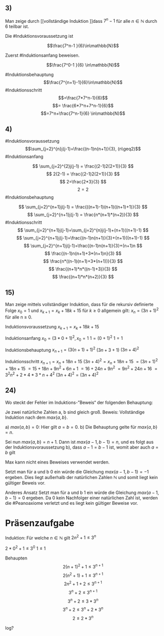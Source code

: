 ## 3)

Man zeige durch [[vollständige Induktion ]]dass $7^n − 1$ für alle $n \in \mathbb{N}$ durch 6 teilbar ist.

Die #Induktionsvoraussetzung ist 

$$\frac{7^n-1 }{6}\in\mathbb{N}$$

Zuerst #Induktionsanfang beweisen.

$$\frac{7^0-1 }{6} \in\mathbb{N}$$

#Induktionsbehauptung 
$$\frac{7^{n+1}-1}{6}\in\mathbb{N}$$
#Induktionsschritt 
$$=\frac{7*7^n-1}{6}$$
$$= \frac{6*7^n+7^n-1}{6}$$
$$=7^n+\frac{7^n-1}{6} \in\mathbb{N}$$


## 4) 
#Induktionsvoraussetzung 
$$\sum_{j=2}^{n}j(j-1)=\frac{(n-1)n(n+1)}{3}, (n\geq2)$$
#Induktionsanfang

$$
\sum_{j=2}^{2}j(j-1) = \frac{(2-1)2(2+1)}{3}
$$
$$
2(2-1) = \frac{(2-1)2(2+1)}{3}
$$
$$
2=\frac{2*3}{3}
$$
$$
2=2
$$
#Induktionsbehauptung

$$
\sum_{j=2}^{n+1}j(j-1) = \frac{((n+1)-1)(n+1)((n+1)+1)}{3}
$$
$$
\sum_{j=2}^{n+1}j(j-1) = \frac{n*(n+1)*(n+2)}{3}
$$
#Induktionsschritt
$$
\sum_{j=2}^{n+1}j(j-1)=\sum_{j=2}^{n}j(j-1)+(n+1)((n+1)-1)
$$
$$
\sum_{j=2}^{n+1}j(j-1)=\frac{(n-1)n(n+1)}{3}+(n+1)((n+1)-1)
$$
$$
\sum_{j=2}^{n+1}j(j-1)=\frac{(n-1)n(n+1)}{3}+(n+1)n
$$
$$
\frac{(n-1)n(n+1)+3*(n+1)n}{3}
$$
$$
\frac{n*((n-1)(n+1)+3*(n+1))}{3}
$$
$$
\frac{(n+1)*n*((n-1)+3)}{3}
$$
$$
\frac{(n+1)*n*(n+2)}{3}
$$
## 15)
Man zeige mittels vollständiger Induktion, dass für die rekursiv definierte Folge $x_{0} = 1$ und $x_{k+1}= x_{k} + 18k + 15$ für $k \geq 0$ allgemein gilt: $x_{n} = (3n + 1)^2$ für alle n ≥ 0.

Induktionsvoraussetzung
$x_{k+1}= x_{k} + 18k + 15$

Induktionsanfang
$x_{0}=(3*0+1)^2, x_{0} =1$
$1 = (0+1)^2$
$1=1$

Induktionsbehauptung
$x_{n+1}=(3(n+1)+1)^2$
$(3n+3+1)$
$(3n+4)^2$

Induktionsschritt
$x_{n+1}=x_{n}+18n+15$
$(3n+4)^2 = x_{n}+18n+15$
$= (3n + 1)^2+18n+15$
$=15+18n+9n^2+6n+1$
$=16+24n+9n^2$
$=9n^2+24n+16$
$=3^2n^2+2*4*3*n+4^2$
$(3n+4)^2=(3n+4)^2$


## 24) 
Wo steckt der Fehler im Induktions-”Beweis“ der folgenden Behauptung:

Je zwei natürliche Zahlen a, b sind gleich groß.
Beweis: Vollständige Induktion nach dem $max\{a, b\}$.

a) $max\{a, b\} = 0$: Hier gilt $a = b = 0$.
b) Die Behauptung gelte für $max\{a, b\} = n$.

Sei nun $max\{a, b\} = n + 1$. Dann ist $max\{a − 1, b − 1\} = n$, und es folgt aus der  Induktionsvoraussetzung b), dass $a − 1 = b − 1$ ist, womit aber auch $a = b$ gilt

Max kann nicht eines Beweises verwendet werden.

Setzt man für a und b 0 ein würde die Gleichung $max\{a-1,b-1\}=-1$ ergeben. Dies liegt außerhalb der natürlichen Zahlen $\mathbb{N}$ und somit liegt kein gültiger Beweis vor.

Anderes Ansatz
Setzt man für a und b 1 ein würde die Gleichung $max\{a-1,b-1\}=0$ ergeben. Da $0$ kein Nachfolger einer natürlichen Zahl ist, werden die #Peanoaxiome verletzt und es liegt kein gültiger Beweise vor.

# Präsenzaufgabe
Induktion: Für welche $n\in\mathbb{N}$ gilt $2n^2 +1 \leq3^n$

$2*0^2+1\leq 3^0$
$1\leq 1$

Behaupten
$$
2(n+1)^2
+1 \leq 3^{n+1}$$
$$
2(n^2+1)+1\leq 3^{n+1}
$$
$$
2n^2+1+2 \leq 3^{n+1}
$$
$$
3^n+2\leq 3^{n+1}
$$
$$
3^n+2\leq 3 * 3^{n}
$$
$$
3^n+2 \leq 3^n +2*3^n
$$
$$
2 \leq 2*3^n
$$

log?